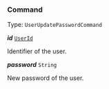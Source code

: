 

### Command

Type: `UserUpdatePasswordCommand`



  
<article>

***id*** [`UserId`](#userid) 

Identifier of the user.

</article>
<article>

***password*** `String` 

New password of the user.

</article>

